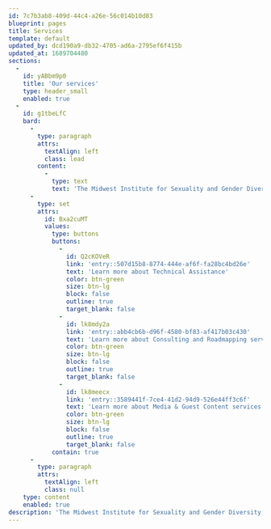 ```yaml
---
id: 7c7b3ab8-409d-44c4-a26e-56c014b10d83
blueprint: pages
title: Services
template: default
updated_by: dcd190a9-db32-4705-ad6a-2795ef6f415b
updated_at: 1689704480
sections:
  -
    id: yABbm9p0
    title: 'Our services'
    type: header_small
    enabled: true
  -
    id: g1tbeLfC
    bard:
      -
        type: paragraph
        attrs:
          textAlign: left
          class: lead
        content:
          -
            type: text
            text: 'The Midwest Institute for Sexuality and Gender Diversity provides individualized technical assistance, consulting, and training to organizations seeking to advance knowledge of diverse sexualities and genders and increase capacity to support and serve the lesbian, gay, bisexual, transgender, queer, intersex, and asexual (LGBTQIA) community. Additionally, the Institute can provide custom guest content and contributions for web and print based media.'
      -
        type: set
        attrs:
          id: Bxa2cuMT
          values:
            type: buttons
            buttons:
              -
                id: Q2cKOVeR
                link: 'entry::507d15b8-8774-444e-af6f-fa28bc4bd26e'
                text: 'Learn more about Technical Assistance'
                color: btn-green
                size: btn-lg
                block: false
                outline: true
                target_blank: false
              -
                id: lk8mdy2a
                link: 'entry::abb4cb6b-d96f-4580-bf83-af417b03c430'
                text: 'Learn more about Consulting and Roadmapping services'
                color: btn-green
                size: btn-lg
                block: false
                outline: true
                target_blank: false
              -
                id: lk8meecx
                link: 'entry::3589441f-7ce4-41d2-94d9-526e44ff3c6f'
                text: 'Learn more about Media & Guest Content services'
                color: btn-green
                size: btn-lg
                block: false
                outline: true
                target_blank: false
            contain: true
      -
        type: paragraph
        attrs:
          textAlign: left
          class: null
    type: content
    enabled: true
description: 'The Midwest Institute for Sexuality and Gender Diversity provides individualized technical assistance and training to organizations seeking to advance knowledge of diverse sexualities and genders and increase capacity to support and serve the lesbian, gay, bisexual, transgender, queer, intersex, and asexual (LGBTQIA) community.'
---
```

